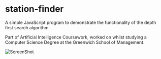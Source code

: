# station-finder
A simple JavaScript program to demonstrate the functionality of the depth first search algorithm

Part of Artificial Intelligence Coursework, worked on whilst studying a Computer Science Degree at the Greenwich School of Management.

![ScreenShot](https://raw.github.com/robertpulson/station-finder/master/screenshot.jpeg)
